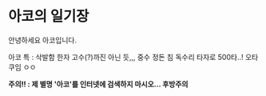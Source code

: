 # 아코의 일기장
안녕하세요
아코입니다.

아코 특 :
삭발함
한자 고수(?)까진 아닌 듯,,, 중수 정돈 침
독수리 타자로 500타..!
오타쿠임 ㅇㅇ

**주의!! : 제 별명 '아코'를 인터넷에 검색하지 마시오... 후방주의**
